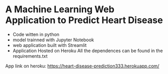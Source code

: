 # A Machine Learning Web Application to Predict Heart Disease
- Code witten in python
- model trainned with Jupyter Notebook
- web application built with Streamlit 
- Application Hosted on Heroku 
All the dependences can be found in the requirements.txt 

App link on heroku: https://heart-disease-prediction333.herokuapp.com/

